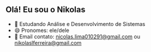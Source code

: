 ## Olá! Eu sou o Nikolas

- 📖 Estudando Análise e Desenvolvimento de Sistemas
- 😄 Pronomes: ele/dele
- 📧 Email contato: nicolas.lima010291@gmail.com ou nikolaslferreira@gmail.com

